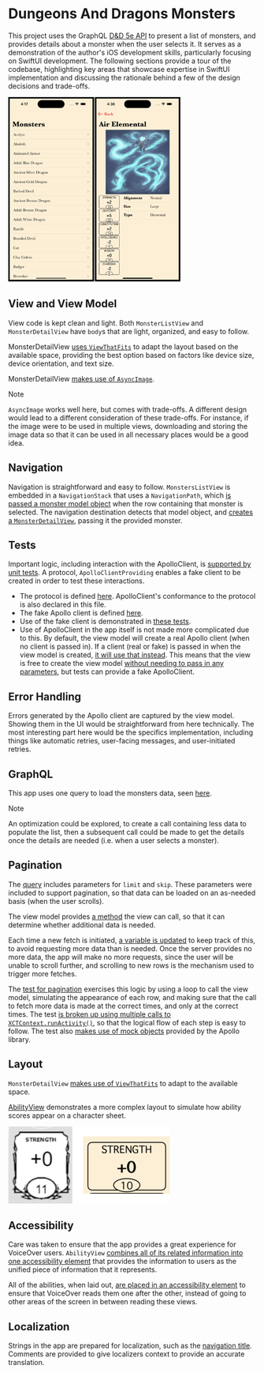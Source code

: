 # Dungeons And Dragons Monsters

This project uses the GraphQL [D&D 5e API](https://www.dnd5eapi.co/docs/) to present a list of monsters, and provides details about a monster when the user selects it. It serves as a demonstration of the author's iOS development skills, particularly focusing on SwiftUI development. The following sections provide a tour of the codebase, highlighting key areas that showcase expertise in SwiftUI implementation and discussing the rationale behind a few of the design decisions and trade-offs.

<img src="READMEImages/screenshots.png" width="350"/>

## View and View Model

View code is kept clean and light. Both `MonsterListView` and `MonsterDetailView` have `body`s that are light, organized, and easy to follow.

MonsterDetailView [uses `ViewThatFits`](https://github.com/timfether/DungeonsAndDragonsMonsters/blob/main/DungeonsAndDragonsMonsters/View/MonsterDetailView.swift#L21) to adapt the layout based on the available space, providing the best option based on factors like device size, device orientation, and text size.

MonsterDetailView [makes use of `AsyncImage`](https://github.com/timfether/DungeonsAndDragonsMonsters/blob/main/DungeonsAndDragonsMonsters/View/MonsterDetailView.swift#L50-L57). 

> [!NOTE]
> `AsyncImage` works well here, but comes with trade-offs. A different design would lead to a different consideration of these trade-offs. For instance, if the image were to be used in multiple views, downloading and storing the image data so that it can be used in all necessary places would be a good idea.

## Navigation

Navigation is straightforward and easy to follow. `MonstersListView` is embedded in a `NavigationStack` that uses a `NavigationPath`, which [is passed a monster model object](https://github.com/timfether/DungeonsAndDragonsMonsters/blob/main/DungeonsAndDragonsMonsters/View/MonstersListView.swift#L19) when the row containing that monster is selected. The navigation destination detects that model object, and [creates a `MonsterDetailView`](https://github.com/timfether/DungeonsAndDragonsMonsters/blob/main/DungeonsAndDragonsMonsters/View/MonstersListView.swift#L30-L32), passing it the provided monster.

## Tests

Important logic, including interaction with the ApolloClient, is [supported by unit tests](https://github.com/timfether/DungeonsAndDragonsMonsters/blob/main/DungeonsAndDragonsMonstersTests/MonstersListViewModelTests.swift#L19-L42). A protocol, `ApolloClientProviding` enables a fake client to be created in order to test these interactions.

- The protocol is defined [here](https://github.com/timfether/DungeonsAndDragonsMonsters/blob/main/DungeonsAndDragonsMonsters/Apollo/ApolloClientProviding.swift). ApolloClient's conformance to the protocol is also declared in this file.
- The fake Apollo client is defined [here](https://github.com/timfether/DungeonsAndDragonsMonsters/blob/main/DungeonsAndDragonsMonstersTests/ApolloClient%2BMock.swift).
- Use of the fake client is demonstrated in [these tests](https://github.com/timfether/DungeonsAndDragonsMonsters/blob/main/DungeonsAndDragonsMonstersTests/MonstersListViewModelTests.swift#L19-L42).
- Use of ApolloClient in the app itself is not made more complicated due to this. By default, the view model will create a real Apollo client (when no client is passed in). If a client (real or fake) is passed in when the view model is created, [it will use that instead](https://github.com/timfether/DungeonsAndDragonsMonsters/blob/main/DungeonsAndDragonsMonsters/ViewModel/MonstersListViewModel.swift#L26-L29). This means that the view is free to create the view model [without needing to pass in any parameters](https://github.com/timfether/DungeonsAndDragonsMonsters/blob/main/DungeonsAndDragonsMonsters/View/MonstersListView.swift#L12), but tests can provide a fake ApolloClient.

## Error Handling

Errors generated by the Apollo client are captured by the view model. Showing them in the UI would be straightforward from here technically. The most interesting part here would be the specifics implementation, including things like automatic retries, user-facing messages, and user-initiated retries.

## GraphQL

This app uses one query to load the monsters data, seen [here](https://github.com/timfether/DungeonsAndDragonsMonsters/blob/main/GraphQL/Monster.graphql).

> [!NOTE]
> An optimization could be explored, to create a call containing less data to populate the list, then a subsequent call could be made to get the details once the details are needed (i.e. when a user selects a monster).

## Pagination

The [query](https://github.com/timfether/DungeonsAndDragonsMonsters/blob/main/GraphQL/Monster.graphql#L1) includes parameters for `limit` and `skip`. These parameters were included to support pagination, so that data can be loaded on an as-needed basis (when the user scrolls).

The view model provides [a method](https://github.com/timfether/DungeonsAndDragonsMonsters/blob/main/DungeonsAndDragonsMonsters/ViewModel/MonstersListViewModel.swift#L50-L58) the view can call, so that it can determine whether additional data is needed.

Each time a new fetch is initiated, [a variable is updated](https://github.com/timfether/DungeonsAndDragonsMonsters/blob/main/DungeonsAndDragonsMonsters/ViewModel/MonstersListViewModel.swift#L47) to keep track of this, to avoid requesting more data than is needed. Once the server provides no more data, the app will make no more requests, since the user will be unable to scroll further, and scrolling to new rows is the mechanism used to trigger more fetches.

The [test for pagination](https://github.com/timfether/DungeonsAndDragonsMonsters/blob/main/DungeonsAndDragonsMonstersTests/MonstersListViewModelTests.swift#L57-L121) exercises this logic by using a loop to call the view model, simulating the appearance of each row, and making sure that the call to fetch more data is made at the correct times, and only at the correct times. The test [is broken up using multiple calls to `XCTContext.runActivity()`](https://github.com/timfether/DungeonsAndDragonsMonsters/blob/main/DungeonsAndDragonsMonstersTests/MonstersListViewModelTests.swift#L77), so that the logical flow of each step is easy to follow. The test also [makes use of mock objects](https://github.com/timfether/DungeonsAndDragonsMonsters/blob/main/DungeonsAndDragonsMonstersTests/MonstersListViewModelTests.swift#L71) provided by the Apollo library.

## Layout

`MonsterDetailView` [makes use of `ViewThatFits`](https://github.com/timfether/DungeonsAndDragonsMonsters/blob/main/DungeonsAndDragonsMonsters/View/MonsterDetailView.swift#L21) to adapt to the available space.

[AbilityView](https://github.com/timfether/DungeonsAndDragonsMonsters/blob/main/DungeonsAndDragonsMonsters/View/AbilityView.swift) demonstrates a more complex layout to simulate how ability scores appear on a character sheet.

![Ability score view compared with ability score on character sheet](READMEImages/ability-score-view.png)

## Accessibility

Care was taken to ensure that the app provides a great experience for VoiceOver users. `AbilityView` [combines all of its related information into one accessibility element](https://github.com/timfether/DungeonsAndDragonsMonsters/blob/main/DungeonsAndDragonsMonsters/View/AbilityView.swift#L41-L43) that provides the information to users as the unified piece of information that it represents.

All of the abilities, when laid out, [are placed in an accessibility element](https://github.com/timfether/DungeonsAndDragonsMonsters/blob/main/DungeonsAndDragonsMonsters/View/MonsterDetailView.swift#L83) to ensure that VoiceOver reads them one after the other, instead of going to other areas of the screen in between reading these views.

## Localization

Strings in the app are prepared for localization, such as the [navigation title](https://github.com/timfether/DungeonsAndDragonsMonsters/blob/main/DungeonsAndDragonsMonsters/View/MonstersListView.swift#L29). Comments are provided to give localizers context to provide an accurate translation.
